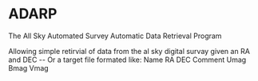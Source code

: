 # ADARP
The All Sky Automated Survey Automatic Data Retrieval Program

Allowing simple retirvial of data from the al sky digital survay given an RA and DEC -- Or a target file formated like:
Name  RA  DEC Comment Umag  Bmag  Vmag

